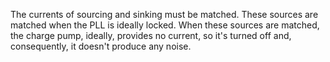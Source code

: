 The currents of sourcing and sinking must be matched. These sources are matched when the PLL is ideally locked. When these sources are matched, the charge pump, ideally, provides no current, so it's turned off and, consequently, it doesn't produce any noise.
